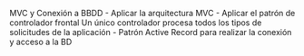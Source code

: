 MVC y Conexión a BBDD
    - Aplicar la arquitectura MVC
    - Aplicar el patrón de controlador frontal
        Un único controlador procesa todos los tipos de solicitudes de la aplicación
    - Patrón Active Record para realizar la conexión y acceso a la BD
